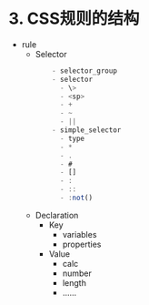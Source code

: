 # 3. CSS规则的结构

- rule
  - Selector
    ```javascript
		- selector_group
		- selector
		  - \>
		  - <sp>
		  - +
		  - ~
		  - ||
		- simple_selector
		  - type
		  - *
		  - .
		  - #
		  - []
		  - :
		  - ::
		  - :not()
	```
  - Declaration
    - Key
      - variables
      - properties
    - Value
      - calc
      - number
      - length
      - ......